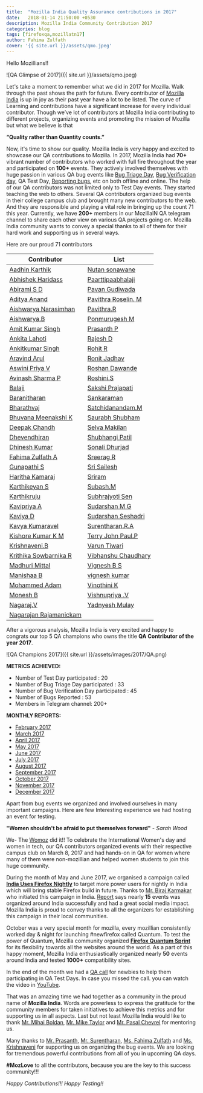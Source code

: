 ```yaml
---
title:  "Mozilla India Quality Assurance contributions in 2017"
date:   2018-01-14 21:50:00 +0530
description: Mozilla India Community Contribution 2017
categories: blog
tags: [firefoxqa,mozillatn17]
author: Fahima Zulfath
cover: '{{ site.url }}/assets/qmo.jpeg'
---
```


Hello Mozillians!!

![QA Glimpse of 2017]({{ site.url }}/assets/qmo.jpeg)


Let's take a moment to remember what we did in 2017 for Mozilla. Walk through the past shows the path for future. Every contributor of [Mozilla India](https://wiki.mozilla.org/India) is up in joy as their past year have a lot to be listed. The curve of Learning and contributions have a significant increase for every individual contributor. Though we’ve lot of contributors at Mozilla India contributing to different projects, organizing events and promoting the mission of Mozilla but what we believe is that  

**“Quality rather than Quantity counts.”**
 
Now, it's time to show our quality. Mozilla India is very happy and excited to showcase our QA contributions to Mozilla.
In 2017, Mozilla India had **70+** vibrant number of contributors who worked with full fire throughout the year and participated on **100+** events. They actively involved themselves with huge passion in various QA bug events like [Bug Triage Day](https://developer.mozilla.org/en-US/docs/Mozilla/QA/Bug_Triage_Day), [Bug Verification day](https://developer.mozilla.org/en-US/docs/Mozilla/QA/Bug_Verification_Day), QA Test Day, [Reporting bugs](https://developer.mozilla.org/en-US/docs/Mozilla/QA/Bug_writing_guidelines), etc on both offline and online. The help of our QA contributors was not limited only to Test Day events. They started teaching the web to others. Several QA contributors organized bug events in their college campus club and brought many new contributors to the web. And they are responsible and playing a vital role in bringing up the count 71 this year.  Currently, we have **200+** members in our MozillaIN QA telegram channel to share each other view on various QA projects going on. Mozilla India community wants to convey a special thanks to all of them for their hard work and supporting us in several ways.

Here are our proud 71 contributors

| Contributor | List|
| --- | --- |
| [Aadhin Karthik](https://twitter.com/AadhinKarthik) | [Nutan sonawane](https://twitter.com/Nutan_Sonawane) |
| [Abhishek Haridass](https://twitter.com/) | [Paarttipaabhalaji](https://twitter.com/paarilovely) |
| [Abirami S D](https://twitter.com/abidevsd) |  [Pavan Gudiwada](https://twitter.com/PavanKiran27) |
| [Aditya Anand](https://twitter.com/Aditya2519Anand) | [Pavithra Roselin. M](https://twitter.com/RoselinPavithra) |
| [Aishwarya Narasimhan](https://twitter.com/AndalNarasimhan) |  [Pavithra.R](https://twitter.com/) |
| [Aishwarya.B](https://twitter.com/Aishwarya_Bala5) | [Ponmurugesh M](https://twitter.com/ponmurugesh007) |
| [Amit Kumar Singh](https://twitter.com/amitsin6h) | [Prasanth P](https://twitter.com/prasanthp96) |
| [Ankita Lahoti](https://twitter.com/) | [Rajesh D](https://twitter.com/rajeshhacker023) |
| [Ankitkumar Singh](https://twitter.com/Anki7Singh) | [Rohit R](https://twitter.com/) |
| [Aravind Arul](https://twitter.com/Aravind007Arul) | [Ronit Jadhav](https://twitter.com/) |
| [Aswini Priya V](https://twitter.com/) | [Roshan Dawande](https://twitter.com/RoshanDawande) |
| [Avinash Sharma P](https://twitter.com/PAvinashSharma) | [Roshini.S](https://twitter.com/) |
| [Balaji](https://twitter.com/balaji2198) | [Sakshi Prajapati](https://twitter.com/) 
| [Baranitharan](https://twitter.com/baranicool) | [Sankaraman](https://twitter.com/) |
| [Bharathvaj](https://twitter.com/Bharath_gowan) | [Satchidanandam.M](https://twitter.com/) |
| [Bhuvana Meenakshi K](https://twitter.com/bhuvanakotees1) | [Saurabh Shubham](https://twitter.com/) |
| [Deepak Chandh](https://twitter.com/deepakchandh) | [Selva Makilan](https://twitter.com/selva_makilan) |
| [Dhevendhiran](https://twitter.com/dhevendhiran_m) | [Shubhangi Patil](https://twitter.com/PatilShubhangiS) |
| [Dhinesh Kumar](https://twitter.com/Dhinesh_Kumar_M) | [Sonali Dhurjad](https://twitter.com/) |
| [Fahima Zulfath A](https://twitter.com/FahimaZulfath) | [Sreerag R](https://twitter.com/) |
| [Gunapathi S](https://twitter.com/) | [Sri Sailesh](https://twitter.com/saileshbaskar1) |
| [Haritha Kamaraj](https://twitter.com/HarithaKamaraj) | [Sriram](https://twitter.com/imSriramB) |
| [Karthikeyan S](https://twitter.com/im_karthimadav7) | [Subash.M](https://twitter.com/subahiphop4) |
| [Karthikruju](https://twitter.com/) | [Subhrajyoti Sen](https://twitter.com/iamsubhrajyoti) |
| [Kavipriya A](https://twitter.com/Kavianandha0594) | [Sudarshan M G](https://twitter.com/) |
| [Kaviya D](https://twitter.com/) | [Sudarshan Seshadri](https://twitter.com/) |
| [Kavya Kumaravel](https://twitter.com/KavyaKmk97) | [Surentharan.R.A](https://twitter.com/surentharan7) | 
| [Kishore Kumar K M](https://twitter.com/the_kalmann) | [Terry John Paul.P](https://twitter.com/terryjohnpaul20) |
| [Krishnaveni.B](https://twitter.com/venikrishbm) | [Varun Tiwari](https://twitter.com/) |
| [Krithika Sowbarnika R](https://twitter.com/ragavaa25) | [Vibhanshu Chaudhary](https://twitter.com/vibhanshu95) |
| [Madhuri Mittal](https://twitter.com/Madhuri_QA) | [Vignesh B S](https://twitter.com/) |
| [Manishaa B](https://twitter.com/) | [vignesh kumar](https://twitter.com/) |
| [Mohammed Adam](https://twitter.com/iam_amdadam) | [Vinothini K](https://twitter.com/vinosri99) |
| [Monesh B](https://twitter.com/MoneshB7) | [Vishnupriya .V](https://twitter.com/vkpriya15) |
| [Nagaraj.V](https://twitter.com/nagarajnaidu921) | [Yadnyesh Mulay](https://twitter.com/) |
| [Nagarajan Rajamanickam](https://twitter.com/rnagarajan96) |

After a vigorous analysis, Mozilla India is very excited and happy to congrats our top 5 QA champions who owns the title **QA Contributor of the year 2017**. 

![QA Champions 2017]({{ site.url }}/assets/images/2017/QA.png)


**METRICS ACHIEVED:**

- Number of Test Day participated : 20
- Number of Bug Triage Day participated : 33
- Number of Bug Verification Day participated : 45
- Number of Bugs Reported : 53
- Members in Telegram channel: 200+

**MONTHLY REPORTS:**

- [February 2017](https://mozillatn.github.io/blog/MozillaIN-QA-contributions-Feb17/)
- [March 2017](https://mozillatn.github.io/blog/MozillaIN-QA-contributions-March17/)
- [April 2017](https://mozillatn.github.io/blog/MozillaIN-QA-contributions-April17/)
- [May 2017](https://mozillatn.github.io/blog/MozillaIN-QA-contributions-May17/)
- [June 2017](https://mozillatn.github.io/blog/MozillaIN-QA-contributions-June17/)
- [July 2017](https://mozillatn.github.io/blog/MozillaIN-QA-contributions-July17/)
- [August 2017](https://mozillatn.github.io/blog/MozillaIN-QA-contributions-August17/)
- [September 2017](https://mozillatn.github.io/blog/MozillaIN-QA-contributions-September17/)
- [October 2017](https://mozillatn.github.io/blog/MozillaIN-QA-contributions-October17/)
- [November 2017](https://mozillatn.github.io/blog/MozillaIN-QA-contributions-November17/)
- [December 2017](https://mozillatn.github.io/blog/MozillaIN-QA-contributions-December17/)

Apart from bug events we organized and involved ourselves in many important campaigns. Here are few Interesting experience we had hosting an event for testing.

**"Women shouldn't be afraid to put themselves forward"** - *Sarah Wood*

We- The [Womoz](https://wiki.mozilla.org/WoMoz) did it!! To celebrate the International Women's day and women in tech, our QA contributors organized events with their respective campus club on March 8, 2017 and had hands-on in QA for women where many of them were non-mozillian and helped women students to join this huge community. 

During the month of May and June 2017, we organised a campaign called **[India Uses Firefox Nightly](https://wiki.mozilla.org/India/India_uses_Firefox_Nightly)** to target more power users for nightly in India which will bring stable Firefox build in future. Thanks to [Mr. Biraj Karmakar](https://twitter.com/birajkarmakar) who initiated this campaign in India. [Report](https://drive.google.com/file/d/0B1qJEkrT0AW8NzZrMHQ4bVpfZEE/view) says nearly **15** events was organized around India successfully and had a great social media impact. Mozilla India is proud to convey thanks to all the organizers for establishing this campaign in their local communities.

October was a very special month for mozilla, every mozillian consistently worked day & night for launching #newfirefox called Quantum. To test the power of Quantum, Mozilla community organized **[Firefox Quantum Sprint](https://firefoxsprint.mozilla.community/)** for its flexibility towards all the websites around the world. As a part of this happy moment, Mozilla India enthusiastically organized nearly **50** events around India and tested **1000+** compatibility sites.

In the end of the month we had a [QA call](https://fahimazulfath.wordpress.com/2017/12/24/qa-test-day-online-event/) for newbies to help them participating in QA Test Days.  In case you missed the call. you can watch the video in [YouTube](https://www.youtube.com/playlist?list=PLV5zqYRQOU3lJ1zWsLS9OUYYjmHtkhc0x&jct=ijtCDC9slLtDSnHkyt-t7bKGgMvezA). 
 
That was an amazing time we had together as a community in the proud name of **Mozilla India**. Words are powerless to express the gratitude for the community members for taken initiatives to achieve this metrics and for supporting us in all aspects. Last but not least Mozilla India would like to thank [Mr. Mihai Boldan](https://mozillians.org/en-US/u/mboldan/), [Mr. Mike Taylor](https://mozillians.org/en-US/u/miketaylr/) and [Mr. Pasal Chevrel](https://mozillians.org/en-US/u/pascalc/) for mentoring us.

Many thanks to [Mr. Prasanth](https://twitter.com/prasanthp96), [Mr. Surentharan](https://twitter.com/surentharan7), [Ms. Fahima Zulfath](https://twitter.com/FahimaZulfath) and [Ms. Krishnaveni](https://twitter.com/venikrishbm) for supporting us on organizing the bug events. We are looking for tremendous powerful contributions from all of you in upcoming QA days.

**#MozLove** to all the contributors, because you are the key to this success community!!!  

   *Happy Contributions!!! Happy Testing!!*

